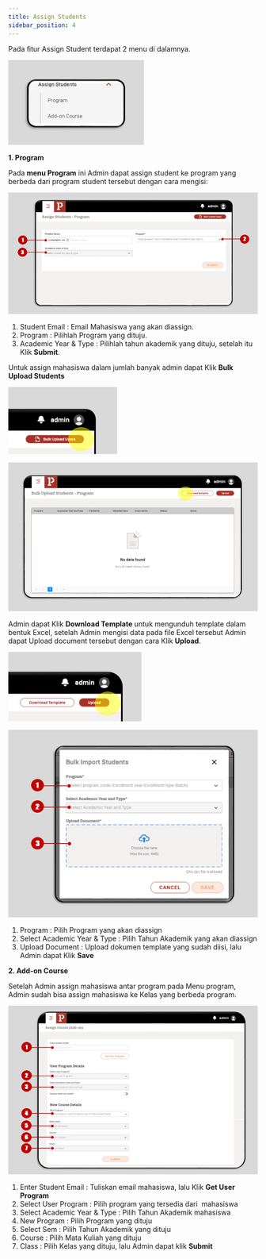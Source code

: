 ```yaml
---
title: Assign Students
sidebar_position: 4
---
```

Pada fitur Assign Student terdapat 2 menu di dalamnya.

![](/img/assign-student.png)

**1. Program**

Pada **menu Program** ini Admin dapat assign student ke program yang berbeda dari program student tersebut dengan cara mengisi:

![](/img/1.-program-menu.png)

1. Student Email : Email Mahasiswa yang akan diassign.
2. Program : Pilihlah Program yang dituju.
3. Academic Year & Type : Pilihlah tahun akademik yang dituju, setelah itu Klik **Submit**.

Untuk assign mahasiswa dalam jumlah banyak admin dapat Klik **Bulk Upload Students**

![](/img/2.-bulk-upload-users.png)

![](/img/3.-download-template.png)

Admin dapat Klik **Download Template** untuk mengunduh template dalam bentuk Excel, setelah Admin mengisi data pada file Excel tersebut Admin dapat Upload document tersebut dengan cara Klik **Upload**.

![](/img/4.-upload.png)

![](/img/5.-bulk-import-students.png)

1. Program : Pilih Program
   yang akan diassign
2. Select Academic Year & Type : Pilih Tahun Akademik yang akan diassign
3. Upload Document : Upload dokumen template yang sudah diisi, lalu Admin dapat Klik **Save**



**2. Add-on Course**

Setelah Admin assign mahasiswa antar program pada Menu program, Admin sudah bisa assign mahasiswa ke Kelas yang berbeda program.

![](/img/6.-add-on-course.png)

1. Enter Student Email : Tuliskan email mahasiswa, lalu Klik **Get User Program**
2. Select User Program : Pilih program yang tersedia dari  mahasiswa
3. Select Academic Year & Type : Pilih Tahun Akademik mahasiswa
4. New Program : Pilih Program yang dituju
5. Select Sem : Pilih Tahun Akademik yang dituju
6. Course : Pilih Mata Kuliah yang dituju
7. Class : Pilih Kelas yang dituju, lalu Admin dapat klik **Submit**
